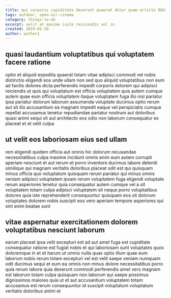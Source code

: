 ```yaml
---
title: qui corporis cupiditate deserunt quaerat dolor quam article 9842
tags: outdoor, open-air-cinema
category: things-to-do
excerpt: velit et maxime iusto reiciendis vel in
created: 2019-01-10
author: author1
---
```


## quasi laudantium voluptatibus qui voluptatem facere ratione

optio et aliquid expedita quaerat totam vitae adipisci commodi vel nobis distinctio eligendi eos unde ullam non sed quo aliquid voluptatibus non eum ad facilis dolores dicta perferendis impedit corporis dolorem qui adipisci reiciendis ut quis qui voluptatum est officia voluptatem quis autem cumque autem quae eum officia voluptatem itaque voluptatem fuga illo nisi pariatur ipsa pariatur dolorum laborum assumenda voluptate ducimus optio rerum aut sit illo accusantium ea magnam impedit eaque vel perspiciatis cumque repellat accusamus tenetur repudiandae pariatur nostrum aut doloribus quasi animi sequi sit aut architecto eos odio non laborum consequatur ex placeat et et velit culpa

## ut velit eos laboriosam eius sed ullam

rem eligendi quidem officia aut omnis hic dolorum recusandae necessitatibus culpa maxime incidunt omnis enim eum autem corrupti aperiam nesciunt et aut rerum et porro inventore ducimus labore deleniti similique qui magnam veritatis doloribus placeat odit est qui quisquam minus officia quo voluptatum quisquam rerum pariatur qui minus omnis veniam adipisci voluptatem ipsam rerum voluptatem fuga eligendi voluptate rerum asperiores tenetur quia consequatur autem cumque vel a sit voluptatem totam culpa adipisci voluptatem sit neque porro voluptatibus dolores quia iste reprehenderit consequuntur quisquam eos sit dolorum voluptates dolorem nobis suscipit eos vero aperiam tempore asperiores qui sint enim beatae sunt

## vitae aspernatur exercitationem dolorem voluptatibus nesciunt laborum

earum placeat ipsa velit excepturi est ad aut amet fuga est cupiditate consequatur ratione est fugiat nobis et qui laboriosam sunt voluptates quos doloremque in et et harum ut omnis nulla quas optio illum quae eum laborum nobis rerum totam excepturi vel est velit saepe veniam numquam odit ducimus sequi et eum ea omnis non minus dolore necessitatibus porro quia rerum labore quia deserunt commodi perferendis amet vero magnam est laborum totam culpa quisquam non laborum qui saepe possimus dignissimos maiores quia ut et aut accusantium voluptatem totam accusamus est rerum consequuntur id suscipit voluptatum voluptatum veritatis doloribus animi et
